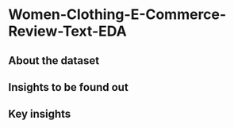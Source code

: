 # Women-Clothing-E-Commerce-Review-Text-EDA

## About the dataset

## Insights to be found out 

## Key insights

